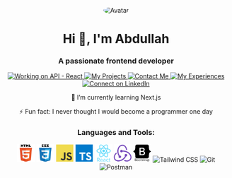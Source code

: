 <!-- Avatar and Introduction -->
<div align="center">
  <img src="https://u-static.fotor.com/images/text-to-image/result/PRO-5fefb1462b49488c9aa7769be6ef825d.jpg" alt="Avatar" width="150" height="150" style="border-radius: 50%;" />
  <h1 align="center">Hi 👋, I'm Abdullah</h1>
  <h3 align="center">A passionate frontend developer</h3>
</div>

<!-- Badges and Links -->
<p align="center">
  <a href="https://github.com/ABDULLAHRH1/React-Weather2" target="_blank">
    <img src="https://img.shields.io/badge/-Working%20on%20API%20-%2361dafb" alt="Working on API - React" />
  </a>
  <a href="https://github.com/ABDULLAHRH1" target="_blank">
    <img src="https://img.shields.io/badge/-My%20Projects%20-%2360A5FA" alt="My Projects" />
  </a>
  <a href="mailto:abdullahrh64@qmail.com">
    <img src="https://img.shields.io/badge/-Contact%20Me%20-%2367B245" alt="Contact Me" />
  </a>
  <a href="https://abdullahrh1.github.io/React_Tailwind/" target="_blank">
    <img src="https://img.shields.io/badge/-My%20Experiences%20-%2373B3F3" alt="My Experiences" />
  </a>
  <a href="https://www.linkedin.com/in/abdullah-rh-aaa217287/" target="_blank">
    <img src="https://img.shields.io/badge/-Connect%20on%20LinkedIn%20-%23699EF0" alt="Connect on LinkedIn" />
  </a>
</p>

<!-- About Me -->
<p align="center">🌱 I’m currently learning Next.js</p>
<p align="center">⚡ Fun fact: I never thought I would become a programmer one day</p>

<!-- Languages and Tools Section -->
<h3 align="center">Languages and Tools:</h3>
<p align="center">
  <img src="https://raw.githubusercontent.com/devicons/devicon/master/icons/html5/html5-original-wordmark.svg" alt="HTML5" width="40" height="40" />
  <img src="https://raw.githubusercontent.com/devicons/devicon/master/icons/css3/css3-original-wordmark.svg" alt="CSS3" width="40" height="40" />
  <img src="https://raw.githubusercontent.com/devicons/devicon/master/icons/javascript/javascript-original.svg" alt="JavaScript" width="40" height="40" />
  <img src="https://raw.githubusercontent.com/devicons/devicon/master/icons/typescript/typescript-original.svg" alt="TypeScript" width="40" height="40" />
  <img src="https://raw.githubusercontent.com/devicons/devicon/master/icons/react/react-original-wordmark.svg" alt="React" width="40" height="40" />
  <img src="https://raw.githubusercontent.com/devicons/devicon/master/icons/redux/redux-original.svg" alt="Redux" width="40" height="40" />
  <img src="https://raw.githubusercontent.com/devicons/devicon/master/icons/bootstrap/bootstrap-plain-wordmark.svg" alt="Bootstrap" width="40" height="40" />
  <img src="https://www.vectorlogo.zone/logos/tailwindcss/tailwindcss-icon.svg" alt="Tailwind CSS" width="40" height="40" />
  <img src="https://www.vectorlogo.zone/logos/git-scm/git-scm-icon.svg" alt="Git" width="40" height="40" />
  <img src="https://www.vectorlogo.zone/logos/getpostman/getpostman-icon.svg" alt="Postman" width="40" height="40" />
</p>

